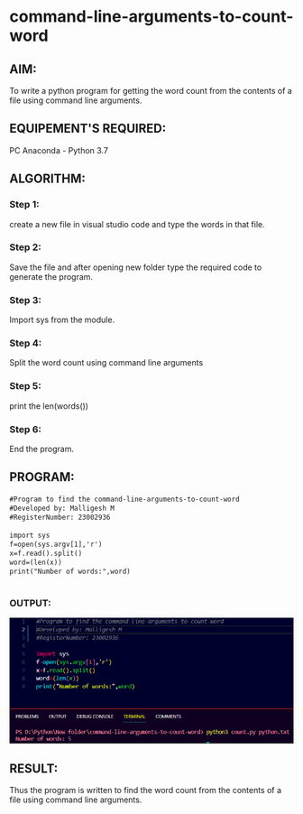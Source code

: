 # command-line-arguments-to-count-word
## AIM:
To write a python program for getting the word count from the contents of a file using command line arguments.
## EQUIPEMENT'S REQUIRED: 
PC
Anaconda - Python 3.7
## ALGORITHM: 
### Step 1:
create a new file in visual studio code and type the words in that file.

### Step 2: 
 Save the file and after opening new folder type the required code to generate the program.
### Step 3: 
Import sys from the module.
### Step 4:  
Split the word count using command line arguments
### Step 5: 
print the len(words())
### Step 6: 
End the program.
## PROGRAM:
```
#Program to find the command-line-arguments-to-count-word
#Developed by: Malligesh M
#RegisterNumber: 23002936

import sys
f=open(sys.argv[1],'r')
x=f.read().split()
word=(len(x))
print("Number of words:",word)


```
### OUTPUT:
![output](/Screenshot%20(19).png)


## RESULT:
Thus the program is written to find the word count from the contents of a file using command line arguments.
